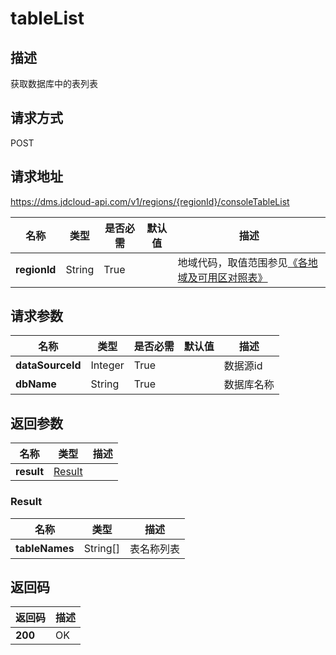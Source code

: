 # tableList


## 描述
获取数据库中的表列表

## 请求方式
POST

## 请求地址
https://dms.jdcloud-api.com/v1/regions/{regionId}/consoleTableList

|名称|类型|是否必需|默认值|描述|
|---|---|---|---|---|
|**regionId**|String|True| |地域代码，取值范围参见[《各地域及可用区对照表》](../Enum-Definitions/Regions-AZ.md)|

## 请求参数
|名称|类型|是否必需|默认值|描述|
|---|---|---|---|---|
|**dataSourceId**|Integer|True| |数据源id|
|**dbName**|String|True| |数据库名称|


## 返回参数
|名称|类型|描述|
|---|---|---|
|**result**|[Result](#result)| |

### <div id="Result">Result</div>
|名称|类型|描述|
|---|---|---|
|**tableNames**|String[]|表名称列表|

## 返回码
|返回码|描述|
|---|---|
|**200**|OK|
